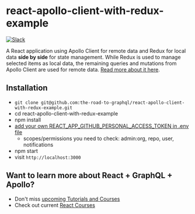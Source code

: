 # react-apollo-client-with-redux-example

[![Slack](https://slack-the-road-to-learn-react.wieruch.com/badge.svg)](https://slack-the-road-to-learn-react.wieruch.com/)

A React application using Apollo Client for remote data and Redux for local data **side by side** for state management. While Redux is used to manage selected items as local data, the remaining queries and mutations from Apollo Client are used for remote data. [Read more about it here](https://www.robinwieruch.de/react-redux-apollo-client-state-management-tutorial).

## Installation

* `git clone git@github.com:the-road-to-graphql/react-apollo-client-with-redux-example.git`
* cd react-apollo-client-with-redux-example
* npm install
* [add your own REACT_APP_GITHUB_PERSONAL_ACCESS_TOKEN in .env file](https://help.github.com/articles/creating-a-personal-access-token-for-the-command-line/)
  * scopes/permissions you need to check: admin:org, repo, user, notifications
* npm start
* visit `http://localhost:3000`

## Want to learn more about React + GraphQL + Apollo?

* Don't miss [upcoming Tutorials and Courses](https://www.getrevue.co/profile/rwieruch)
* Check out current [React Courses](https://roadtoreact.com)
